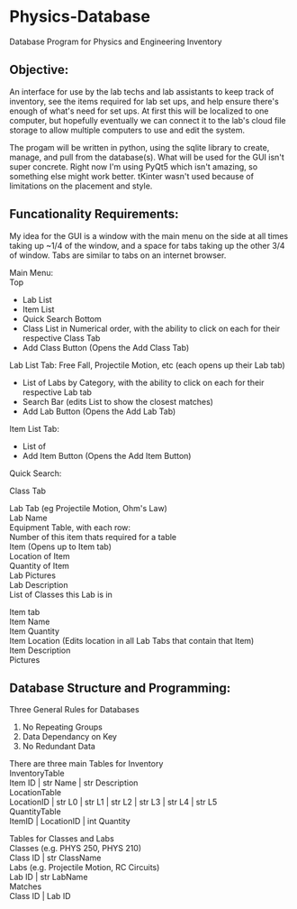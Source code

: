# Physics-Database
Database Program for Physics and Engineering Inventory

## Objective:   
An interface for use by the lab techs and lab assistants to keep track of inventory, see the items required for lab set ups, and help ensure there's enough of what's need for set ups. At first this will be localized to one computer, but hopefully eventually we can connect it to the lab's cloud file storage to allow multiple computers to use and edit the system.

The progam will be written in python, using the sqlite library to create, manage, and pull from the database(s). What will be used for the GUI isn't super concrete. Right now I'm using PyQt5 which isn't amazing, so something else might work better. tKinter wasn't used because of limitations on the placement and style.

## Funcationality Requirements:
My idea for the GUI is a window with the main menu on the side at all times taking up ~1/4 of the window, and a space for tabs taking up the other 3/4 of window. Tabs are similar to tabs on an internet browser.

Main Menu:  
Top   
* Lab List  
* Item List  
* Quick Search
Bottom
* Class List in Numerical order, with the ability to click on each for their respective Class Tab
* Add Class Button (Opens the Add Class Tab)

Lab List Tab: Free Fall, Projectile Motion, etc (each opens up their Lab tab)
* List of Labs by Category, with the ability to click on each for their respective Lab tab
* Search Bar (edits List to show the closest matches)
* Add Lab Button (Opens the Add Lab Tab)  

Item List Tab: 
* List of 
* Add Item Button (Opens the Add Item Button)

Quick Search:


Class Tab

Lab Tab (eg Projectile Motion, Ohm's Law)  
        Lab Name  
        Equipment Table, with each row:  
            Number of this item thats required for a table  
            Item (Opens up to Item tab)  
            Location of Item  
            Quantity of Item  
        Lab Pictures  
        Lab Description  
        List of Classes this Lab is in  
        
Item tab  
        Item Name  
        Item Quantity  
        Item Location (Edits location in all Lab Tabs that contain that Item)  
        Item Description  
        Pictures  


## Database Structure and Programming:

Three General Rules for Databases
1. No Repeating Groups  
2. Data Dependancy on Key  
3. No Redundant Data  

There are three main Tables for Inventory  
  InventoryTable  
    Item ID | str Name | str Description  
  LocationTable  
    LocationID | str L0 | str L1 | str L2 | str L3 | str L4 | str L5  
  QuantityTable  
    ItemID | LocationID | int Quantity  

Tables for Classes and Labs  
  Classes (e.g. PHYS 250, PHYS 210)  
    Class ID | str ClassName  
  Labs (e.g. Projectile Motion, RC Circuits)  
    Lab ID | str LabName  
  Matches  
    Class ID | Lab ID  

